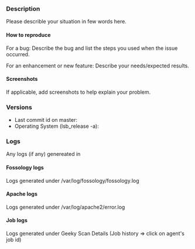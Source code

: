 <!---
Before filling this issue, please read the Wiki (https://code.siemens.com/fossology/fossologyng/wikis)
and search if the bug do not already exists in the issues (https://code.siemens.com/fossology/fossologyng/issues).
--->

### Description

Please describle your situation in few words here.

#### How to reproduce

For a bug: Describe the bug and list the steps you used when the issue occurred.

For an enhancement or new feature: Describe your needs/expected results.

#### Screenshots

If applicable, add screenshots to help explain your problem.

### Versions

* Last commit id on master:
* Operating System (lsb_release -a):

### Logs

Any logs (if any) genereated in

#### Fossology logs

Logs generated under /var/log/fossology/fossology.log

#### Apache logs

Logs generated under /var/log/apache2/error.log

#### Job logs

Logs generated under Geeky Scan Details (Job history => click on agent's job id)

